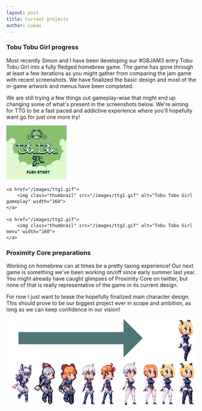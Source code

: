 ```yaml
---
layout: post
title: Current projects
author: Lukas
---
```


### Tobu Tobu Girl progress ###

Most recently Simon and I have been developing our #GBJAM3 entry Tobu Tobu Girl
into a fully fledged homebrew game.
The game has gone through at least a few iterations as you might gather from
comparing the jam game with recent screenshots.
We have finalized the basic design and most of the in-game artwork and menus
have been completed.

We are still trying a few things out gameplay-wise that might end up changing
some of what's present in the screenshots below.
We're aiming for TTG to be a fast paced and addictive experience where you'll
hopefully want go for just one more try!

<div class="centered">
	<a href="/images/ttg_title.png">
		<img class="thumbnail" src="/images/ttg_title.png" alt="Tobu Tobu Girl title screen" width="160">
	</a>

	<a href="/images/ttg1.gif">
		<img class="thumbnail" src="/images/ttg1.gif" alt="Tobu Tobu Girl gameplay" width="160">
	</a>

	<a href="/images/ttg2.gif">
		<img class="thumbnail" src="/images/ttg2.gif" alt="Tobu Tobu Girl menu" width="160">
	</a>
</div>

### Proximity Core preparations ###

Working on homebrew can at times be a pretty taxing experience! Our next game
is something we've been working on/off since early summer last year.
You might already have caught glimpses of Proximity Core on twitter,
but none of that is really representative of the game in its current design.

For now I just want to tease the hopefully finalized main character design.
This should prove to be our biggest project ever in scope and ambition,
as long as we can keep confidence in our vision!

<div class="centered">
	<a href="/images/pc_sprite_sketches.png">
		<img class="thumbnail" src="/images/pc_sprite_sketches.png" alt="Proximity Core character designs">
	</a>
</div>
